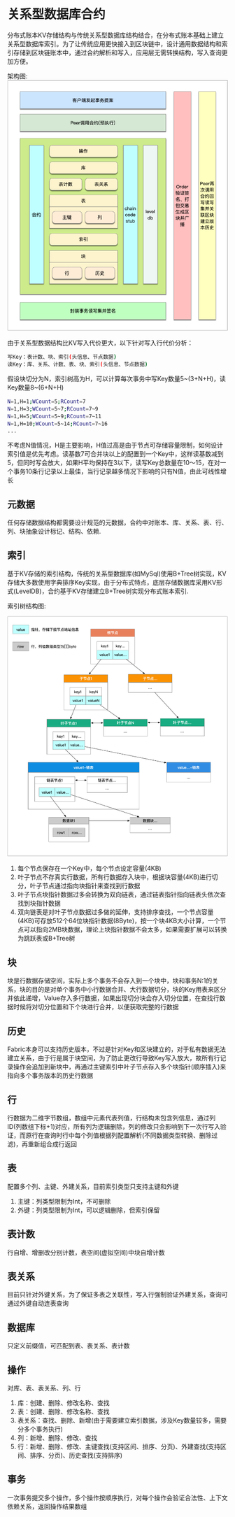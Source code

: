 # 关系型数据库合约
分布式账本KV存储结构与传统关系型数据库结构结合，在分布式账本基础上建立关系型数据库索引。为了让传统应用更快接入到区块链中，设计通用数据结构和索引存储到区块链账本中，通过合约解析和写入，应用层无需转换结构，写入查询更加方便。

架构图:
<img src="docs/adl.jpg">

由于关系型数据结构比KV写入代价更大，以下针对写入行代价分析：

```bash
写Key：表计数、块、索引(头信息、节点数据)
读Key：库、关系、计数、表、块、索引(头信息、节点数据)
```

假设块切分为N，索引树高为H，可以计算每次事务中写Key数量5~(3+N+H)，读Key数量8~(6+N+H)

```bash
N=1,H=1;WCount=5;RCount=7
N=1,H=3;WCount=5~7;RCount=7~9
N=1,H=5;WCount=5~9;RCount=7~11
N=1,H=10;WCount=5~14;RCount=7~16
...
```

不考虑N值情况，H是主要影响，H值过高是由于节点可存储容量限制，如何设计索引值是优先考虑。读基数7可合并块以上的配置到一个Key中，这样读基数减到5，但同时写会放大，如果H平均保持在3以下，读写Key总数量在10～15，在对一个事务10条行记录以上最佳，当行记录越多情况下影响的只有N值，由此可线性增长

## 元数据
任何存储数据结构都需要设计规范的元数据，合约中对账本、库、关系、表、行、列、块抽象设计标记、结构、依赖.

## 索引
基于KV存储的索引结构，传统的关系型数据库(如MySql)使用B+Tree树实现，KV存储大多数使用字典排序Key实现，由于分布式特点，底层存储数据库采用KV形式(LevelDB)，合约基于KV存储建立B+Tree树实现分布式账本索引.

索引树结构图:

<img src="docs/index-tree.jpg">

1. 每个节点保存在一个Key中，每个节点设定容量(4KB)
2. 叶子节点不存真实行数据，所有行数据存入块中，根据块容量(4KB)进行切分，叶子节点通过指向块指针来查找到行数据
3. 叶子节点块指针数据过多会转换为双向链表，通过链表指针指向链表头依次查找到块指针数据
4. 双向链表是对叶子节点数据过多做的延伸，支持排序查找，一个节点容量(4KB)可存放512个64位块指针数据(8Byte)，按一个块4KB大小计算，一个节点可以指向2MB块数据，理论上块指针数据不会太多，如果需要扩展可以转换为跳跃表或B+Tree树

## 块
块是行数据存储空间，实际上多个事务不会存入到一个块中，块和事务N:1的关系，块的目的是对单个事务中小行数据合并、大行数据切分，块的Key用表来区分并依此递增，Value存入多行数据，如果出现切分块会存入切分位置，在查找行数据时候将对切分位置和下个块进行合并，以便获取完整的行数据

## 历史
Fabric本身可以支持历史版本，不过是针对Key和区块建立的，对于私有数据无法建立关系，由于行是属于块空间，为了防止更改行导致Key写入放大，故所有行记录操作会追加到新块中，再通过主键索引中叶子节点存入多个块指针(顺序插入)来指向多个事务版本的历史行数据

## 行
行数据为二维字节数组，数组中元素代表列值，行结构未包含列信息，通过列ID(列数组下标+1)对应，所有列为逻辑删除，列的修改只会影响到下一次行写入验证，而原行在查询时行中每个列值根据列配置解析(不同数据类型转换、删除过滤)，再重新组合成行返回

## 表
配置多个列、主键、外建关系，目前索引类型只支持主键和外键

1. 主键：列类型限制为Int，不可删除
2. 外键：列类型限制为Int，可以逻辑删除，但索引保留

## 表计数
行自增、增删改分别计数，表空间(虚拟空间)中块自增计数

## 表关系
目前只针对外键关系，为了保证多表之关联性，写入行强制验证外建关系，查询可通过外键自动连表查询

## 数据库
只定义前缀值，可匹配到表、表关系、表计数

## 操作
对库、表、表关系、列、行

1. 库：创建、删除、修改名称、查找
2. 表：创建、删除、修改名称、查找
3. 表关系：查找、删除、新增(由于需要建立索引数据，涉及Key数量较多，需要分多个事务执行)
4. 列：新增、删除、修改、查找
5. 行：新增、删除、修改、主键查找(支持区间、排序、分页)、外建查找(支持区间、排序、分页)、历史查找(支持排序)

## 事务
一次事务提交多个操作，多个操作按顺序执行，对每个操作会验证合法性、上下文依赖关系，返回操作结果数组
